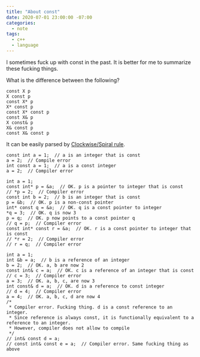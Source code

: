 ```yaml
---
title: "About const"
date: 2020-07-01 23:00:00 -07:00
categories:
  - note
tags:
  - c++
  - language
---
```

I sometimes fuck up with const in the past. It is better for me to summarize these fucking things.  

What is the difference between the following?  
```
const X p
X const p
const X* p
X* const p
const X* const p
const X& p
X const& p
X& const p
const X& const p
```  
It can be easily parsed by [Clockwise/Spiral rule](http://c-faq.com/decl/spiral.anderson.html).

```
const int a = 1;  // a is an integer that is const
a = 2;  // Compile error
int const a = 1;  // a is a const integer
a = 2;  // Compiler error
```
```
int a = 1;
const int* p = &a;  // OK. p is a pointer to integer that is const
// *p = 2;  // Compiler error
const int b = 2;  // b is an integer that is const
p = &b;  // OK. p is a non-const pointer
int* const q = &a;  // OK. q is a const pointer to integer
*q = 3;  // OK. q is now 3
p = q;  // OK. p now points to a const pointer q
// q = p;  // Compiler error
const int* const r = &a;  // OK. r is a const pointer to integer that is const
// *r = 2;  // Compiler error
// r = q;  // Compiler error
```
```
int a = 1;
int &b = a;  // b is a reference of an integer
b = 2;  // OK. a, b are now 2
const int& c = a;  // OK. c is a reference of an integer that is const
// c = 3;  // Compiler error
a = 3;  // OK. a, b, c, are now 3
int const& d = a;  // OK. d is a reference to const integer
// d = 4;  // Compiler error
a = 4;  // OK. a, b, c, d are now 4
/*
 * Compiler error. Fucking thing. d is a const reference to an integer.
 * Since reference is always const, it is functionally equivalent to a reference to an integer.
 * However, compiler does not allow to compile
 */
// int& const d = a;
// const int& const e = a;  // Compiler error. Same fucking thing as above
```
